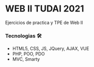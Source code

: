 # WEB II TUDAI 2021
Ejercicios de practica y TPE de Web II

### Tecnologias 🛠️

* HTML5, CSS, JS, JQuery, AJAX, VUE
* PHP, POO, PDO
* MVC, Smarty
